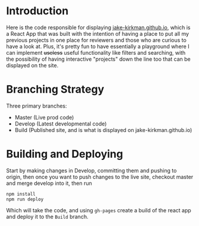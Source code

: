 # Introduction 

Here is the code responsible for displaying [jake-kirkman.github.io](https://jake-kirkman.github.io), which is a React App that was built with the intention of having a place to put all my previous projects in one place for reviewers and those who are curious to have a look at. Plus, it's pretty fun to have essentially a playground where I can implement ~~useless~~ useful functionality like filters and searching, with the possibility of having interactive "projects" down the line too that can be displayed on the site.

# Branching Strategy

Three primary branches:
- Master (Live prod code)
- Develop (Latest developmental code)
- Build (Published site, and is what is displayed on jake-kirkman.github.io)

# Building and Deploying

Start by making changes in Develop, committing them and pushing to origin, then once you want to push changes to the live site, checkout master and merge develop into it, then run
```
npm install
npm run deploy
```
Which will take the code, and using `gh-pages` create a build of the react app and deploy it to the `Build` branch.
